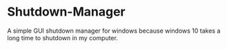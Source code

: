 # Shutdown-Manager
A simple GUI shutdown manager for windows because windows 10 takes a long time to shutdown in my computer.
